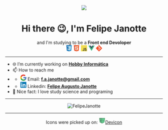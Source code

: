 <div align="center">
    <img src="https://i.imgur.com/gZnoqT2.png">
    <h1>
        Hi there 😉,  I'm Felipe Janotte<br>
    </h1>
    <p>
        and I'm studying to be a <strong>Front end Devoloper</strong><br/>
	<img src="https://raw.githubusercontent.com/devicons/devicon/master/icons/css3/css3-original.svg" alt="css3"  width="20" height="20"/>
        <img src="https://raw.githubusercontent.com/devicons/devicon/master/icons/html5/html5-original.svg" alt="html5"  width="20" height="20"/>
        <img src="https://raw.githubusercontent.com/devicons/devicon/master/icons/javascript/javascript-original.svg" alt="javascript" width="20" height="20"/>
	<img src="https://raw.githubusercontent.com/devicons/devicon/master/icons/vuejs/vuejs-original.svg" alt="vuejs" width="20" height="20"/>
	<img src="https://raw.githubusercontent.com/devicons/devicon/master/icons/git/git-original.svg" alt="git" width="20" height="20">
    </p>
</div>

---

- :globe_with_meridians: I’m currently working on **[Hobby Informática](https://www.hobby.inf.br/)**
- 📫 How to reach me
- - <img src="https://raw.githubusercontent.com/devicons/devicon/master/icons/google/google-original.svg" height="20"> Email: **f.a.janotte@gmail.com**
- - <img src="https://raw.githubusercontent.com/devicons/devicon/master/icons/linkedin/linkedin-original.svg" height="20"> Linkedin: **[Felipe Augusto Janotte](https://www.linkedin.com/in/felipe-augusto-janotte-662626195/)**
- :dizzy: Nice fact: I love study science and programing

---

<p align="center"><img src="https://github-readme-stats.vercel.app/api?username=FelipeJanotte&show_icons=true" alt="FelipeJanotte"/></p>

---

<p align="center">
	Icons were picked up on: 
	<a href="https://devicon.dev/">
		<img src="https://raw.githubusercontent.com/devicons/devicon/master/icons/devicon/devicon-original.svg" height="20">Devicon
	</a>
</p>

<!--
**FelipeJanotte/felipejanotte** is a ✨ _special_ ✨ repository because its `README.md` (this file) appears on your GitHub profile.

Here are some ideas to get you started:

- 🔭 I’m currently working on ...
- 🌱 I’m currently learning ...
- 👯 I’m looking to collaborate on ...
- 🤔 I’m looking for help with ...
- 💬 Ask me about ...
- 📫 How to reach me: ...
- 😄 Pronouns: ...
- ⚡ Fun fact: ...
-->
